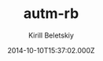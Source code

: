 ---
title: autm-rb
github: https://github.com/kirqe/autm-rb
demo: https://kirqe.github.io/autm-rb/
author: Kirill Beletskiy
ssg:
  - Jekyll
cms:
  - No Cms
date: 2014-10-10T15:37:02.000Z
description: Jekyll theme
stale: true
disabled: false
disabled_reason: null
draft: true
---